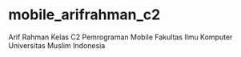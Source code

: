 # mobile_arifrahman_c2
Arif Rahman Kelas C2 Pemrograman Mobile Fakultas Ilmu Komputer Universitas Muslim Indonesia